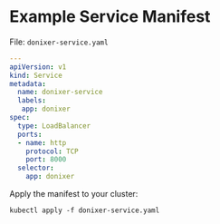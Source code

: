 # Example Service Manifest

File: `donixer-service.yaml`

```yaml
---
apiVersion: v1
kind: Service
metadata:
  name: donixer-service
  labels:
   app: donixer
spec:
  type: LoadBalancer
  ports:
  - name: http
    protocol: TCP
    port: 8000
  selector:
    app: donixer
```

Apply the manifest to your cluster: 

    kubectl apply -f donixer-service.yaml
